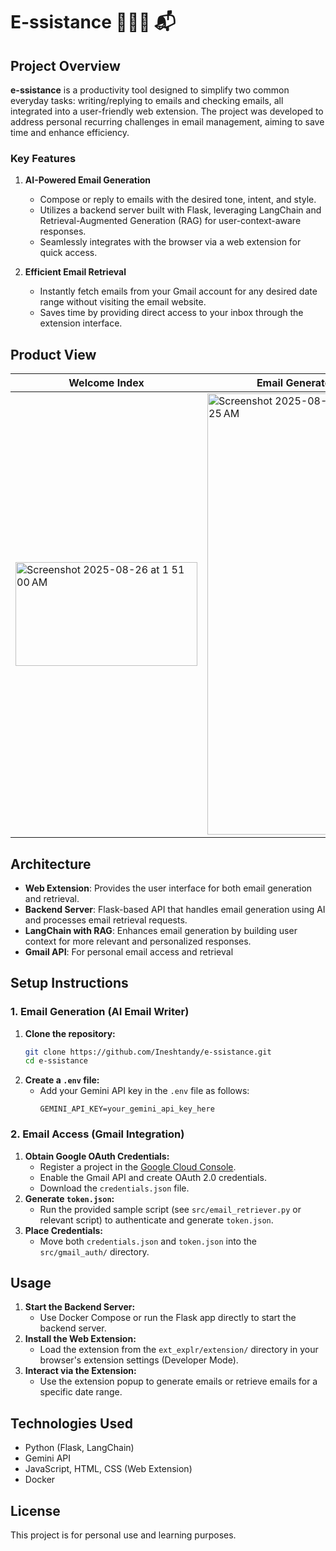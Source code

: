 # E-ssistance 🧑🏻‍💻 📬

## Project Overview

**e-ssistance** is a productivity tool designed to simplify two common everyday tasks: writing/replying to emails and checking emails, all integrated into a user-friendly web extension. The project was developed to address personal recurring challenges in email management, aiming to save time and enhance efficiency.



### Key Features

1. **AI-Powered Email Generation**
	- Compose or reply to emails with the desired tone, intent, and style.
	- Utilizes a backend server built with Flask, leveraging LangChain and Retrieval-Augmented Generation (RAG) for user-context-aware responses.
	- Seamlessly integrates with the browser via a web extension for quick access.

2. **Efficient Email Retrieval**
	- Instantly fetch emails from your Gmail account for any desired date range without visiting the email website.
	- Saves time by providing direct access to your inbox through the extension interface.

## Product View

| **Welcome Index** | **Email Generator** | **Email Summarizer** |
|-------------------|---------------------|-----------------------|
<img width="291" height="166" alt="Screenshot 2025-08-26 at 1 51 00 AM" src="https://github.com/user-attachments/assets/59f73927-9198-4fda-a55b-609a13f68e6a" /> | <img width="283" height="706" alt="Screenshot 2025-08-26 at 1 51 25 AM" src="https://github.com/user-attachments/assets/b585f923-4ed4-40f7-993f-29b783773867" /> | <img width="280" height="470" alt="Screenshot 2025-08-26 at 1 51 36 AM" src="https://github.com/user-attachments/assets/abcea5a2-5282-49c7-afa8-cf9ea947733f" />

## Architecture

- **Web Extension**: Provides the user interface for both email generation and retrieval.
- **Backend Server**: Flask-based API that handles email generation using AI and processes email retrieval requests.
- **LangChain with RAG**: Enhances email generation by building user context for more relevant and personalized responses.
- **Gmail API**: For personal email access and retrieval

## Setup Instructions

### 1. Email Generation (AI Email Writer)

1. **Clone the repository:**
	```bash
	git clone https://github.com/Ineshtandy/e-ssistance.git
	cd e-ssistance
	```
2. **Create a `.env` file:**
	- Add your Gemini API key in the `.env` file as follows:
	  ```env
	  GEMINI_API_KEY=your_gemini_api_key_here
	  ```

### 2. Email Access (Gmail Integration)

1. **Obtain Google OAuth Credentials:**
	- Register a project in the [Google Cloud Console](https://console.cloud.google.com/).
	- Enable the Gmail API and create OAuth 2.0 credentials.
	- Download the `credentials.json` file.
2. **Generate `token.json`:**
	- Run the provided sample script (see `src/email_retriever.py` or relevant script) to authenticate and generate `token.json`.
3. **Place Credentials:**
	- Move both `credentials.json` and `token.json` into the `src/gmail_auth/` directory.

## Usage

1. **Start the Backend Server:**
	- Use Docker Compose or run the Flask app directly to start the backend server.
2. **Install the Web Extension:**
	- Load the extension from the `ext_explr/extension/` directory in your browser's extension settings (Developer Mode).
3. **Interact via the Extension:**
	- Use the extension popup to generate emails or retrieve emails for a specific date range.

## Technologies Used

- Python (Flask, LangChain)
- Gemini API
- JavaScript, HTML, CSS (Web Extension)
- Docker

## License

This project is for personal use and learning purposes.
